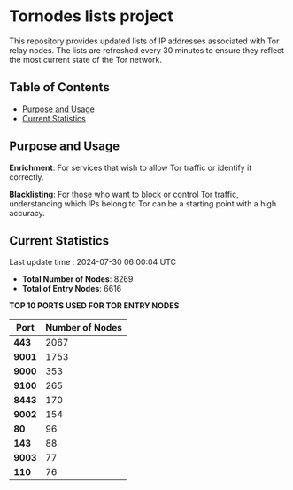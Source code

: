 # Tornodes lists project

This repository provides updated lists of IP addresses associated with Tor relay nodes. The lists are refreshed every 30 minutes to ensure they reflect the most current state of the Tor network.

## Table of Contents

- [Purpose and Usage](#purpose-and-usage)
- [Current Statistics](#current-statistics)


## Purpose and Usage

**Enrichment**: For services that wish to allow Tor traffic or identify it correctly.

**Blacklisting**: For those who want to block or control Tor traffic, understanding which IPs belong to Tor can be a starting point with a high accuracy.

## Current Statistics

Last update time : 2024-07-30 06:00:04 UTC

- **Total Number of Nodes**: 8269
- **Total of Entry Nodes**: 6616

**TOP 10 PORTS USED FOR TOR ENTRY NODES**

| **Port** | **Number of Nodes** |
|------|-----------------|
| **443**   | 2067  |
| **9001**   | 1753  |
| **9000**   | 353  |
| **9100**   | 265  |
| **8443**   | 170  |
| **9002**   | 154  |
| **80**   | 96  |
| **143**   | 88  |
| **9003**   | 77  |
| **110**   | 76  |

